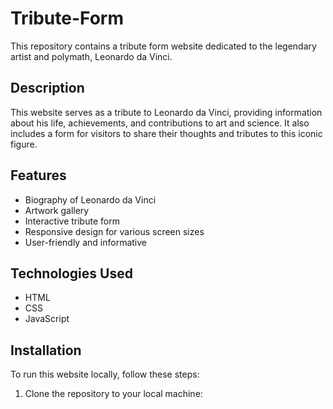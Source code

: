 # Tribute-Form
This repository contains a tribute form website dedicated to the legendary artist and polymath, Leonardo da Vinci.

## Description

This website serves as a tribute to Leonardo da Vinci, providing information about his life, achievements, and contributions to art and science. It also includes a form for visitors to share their thoughts and tributes to this iconic figure.

## Features

- Biography of Leonardo da Vinci
- Artwork gallery
- Interactive tribute form
- Responsive design for various screen sizes
- User-friendly and informative

## Technologies Used

- HTML
- CSS
- JavaScript

## Installation

To run this website locally, follow these steps:

1. Clone the repository to your local machine:
